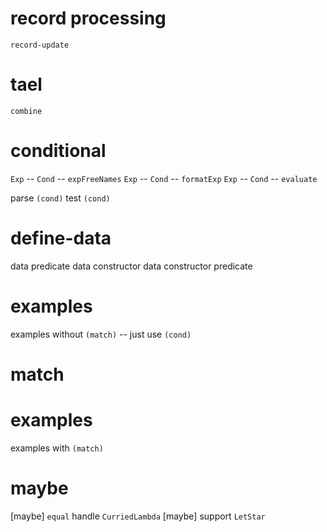 # record processing

`record-update`

# tael

`combine`

# conditional

`Exp` -- `Cond` -- `expFreeNames`
`Exp` -- `Cond` -- `formatExp`
`Exp` -- `Cond` -- `evaluate`

parse `(cond)`
test `(cond)`

# define-data

data predicate
data constructor
data constructor predicate

# examples

examples without `(match)` -- just use `(cond)`

# match

# examples

examples with `(match)`

# maybe

[maybe] `equal` handle `CurriedLambda`
[maybe] support `LetStar`
